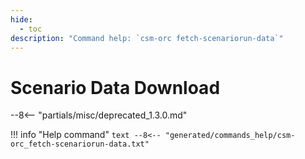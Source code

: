 ```yaml
---
hide:
  - toc
description: "Command help: `csm-orc fetch-scenariorun-data`"
---
```

# Scenario Data Download

--8<-- "partials/misc/deprecated_1.3.0.md"

!!! info "Help command"
    ```text
    --8<-- "generated/commands_help/csm-orc_fetch-scenariorun-data.txt"
    ```